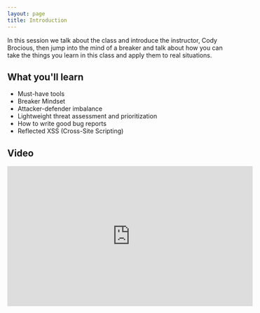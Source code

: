 ```yaml
---
layout: page
title: Introduction
---
```


In this session we talk about the class and introduce the instructor, Cody Brocious, then jump into the mind of a breaker and talk about how you can take the things you learn in this class and apply them to real situations.

What you'll learn
-----------------

- Must-have tools
- Breaker Mindset
- Attacker-defender imbalance
- Lightweight threat assessment and prioritization
- How to write good bug reports
- Reflected XSS (Cross-Site Scripting)

Video
-----

<div class="container">
	<iframe width="560" height="320" src="https://www.youtube-nocookie.com/embed/zPYfT9azdK8" frameborder="0" allow="accelerometer; autoplay; encrypted-media; gyroscope; picture-in-picture" allowfullscreen></iframe>
</div>
